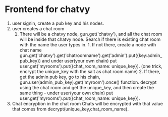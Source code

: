 # Frontend for chatvy

1. user signin, create a pub key and his nodes.
2. user creates a chat room
   1. There will be a chatvy node, gun.get('chatvy'), and all the chat room
      will be inside that chatvy node. Search if there is existing chat room with the name the user types in. 1. If not there, create a node with chat name gun.get('chatvy').get('chatroomname').get('admin').put({key:admin_pub_key}) and under user(your own chain) put user.get('myrooms').put({chat_room_name: unique_key}). (one trick, encrypt the unique_key with the salt as chat room name) 2. If there, get the admin pub key, go to his chain, gun.user(admin_pub_key).get('myroom').once() function. decrypt using the chat room and get the unique_key, and then create the same thing - under user(your own chain) put user.get('myrooms').put({chat_room_name: unique_key}).
3. Chat encryption in the chat room
   Chats will be encrypted with that value that comes from decrypt(unique_key,chat_room_name).
